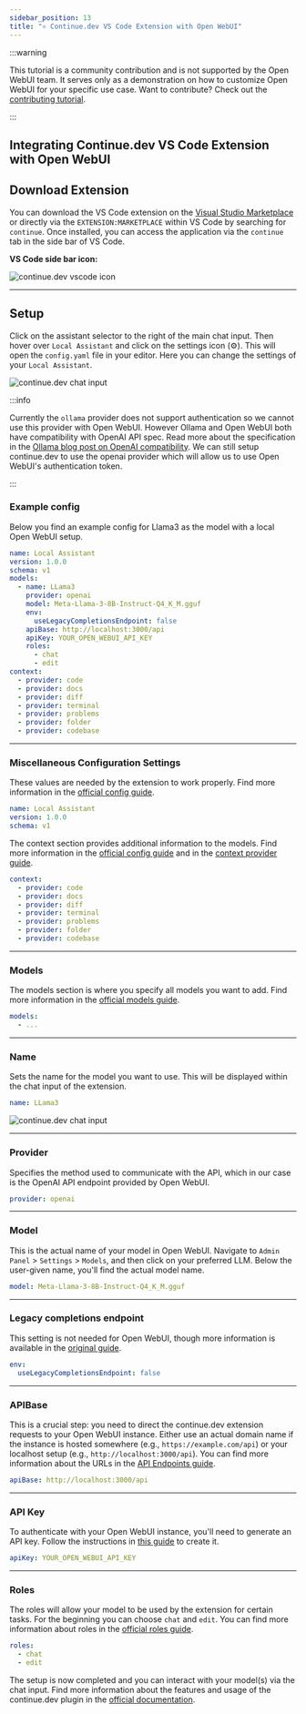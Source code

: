 ```yaml
---
sidebar_position: 13
title: "⚛️ Continue.dev VS Code Extension with Open WebUI"
---
```


:::warning

This tutorial is a community contribution and is not supported by the Open WebUI team. It serves only as a demonstration on how to customize Open WebUI for your specific use case. Want to contribute? Check out the [contributing tutorial](/docs/contributing.mdx).

:::

## Integrating Continue.dev VS Code Extension with Open WebUI

## Download Extension

You can download the VS Code extension on the [Visual Studio Marketplace](https://marketplace.visualstudio.com/items?itemName=Continue.continue) or directly via the `EXTENSION:MARKETPLACE` within VS Code by searching for `continue`.
Once installed, you can access the application via the `continue` tab in the side bar of VS Code.

**VS Code side bar icon:**

![continue.dev vscode icon](/images/tutorials/continue-dev/continue_dev_vscode_icon.png)

---

## Setup

Click on the assistant selector to the right of the main chat input. Then hover over `Local Assistant` and click on the settings icon (⚙️).
This will open the `config.yaml` file in your editor. Here you can change the settings of your `Local Assistant`.

![continue.dev chat input](/images/tutorials/continue-dev/continue_dev_extension_input_field.png)

:::info

Currently the `ollama` provider does not support authentication so we cannot use this provider with Open WebUI.
However Ollama and Open WebUI both have compatibility with OpenAI API spec. Read more about the specification in the [Ollama blog post on OpenAI compatibility](https://ollama.com/blog/openai-compatibility).
We can still setup continue.dev to use the openai provider which will allow us to use Open WebUI's authentication token.

:::

### Example config

Below you find an example config for Llama3 as the model with a local Open WebUI setup.

```yaml
name: Local Assistant
version: 1.0.0
schema: v1
models:
  - name: LLama3
    provider: openai
    model: Meta-Llama-3-8B-Instruct-Q4_K_M.gguf
    env:
      useLegacyCompletionsEndpoint: false
    apiBase: http://localhost:3000/api
    apiKey: YOUR_OPEN_WEBUI_API_KEY
    roles:
      - chat
      - edit
context:
  - provider: code
  - provider: docs
  - provider: diff
  - provider: terminal
  - provider: problems
  - provider: folder
  - provider: codebase

```

---

### Miscellaneous Configuration Settings

These values are needed by the extension to work properly. Find more information in the [official config guide](https://docs.continue.dev/reference).

```yaml
name: Local Assistant
version: 1.0.0
schema: v1
```

The context section provides additional information to the models. Find more information in the [official config guide](https://docs.continue.dev/reference#context) and in the [context provider guide](https://docs.continue.dev/customize/custom-providers).

```yaml
context:
  - provider: code
  - provider: docs
  - provider: diff
  - provider: terminal
  - provider: problems
  - provider: folder
  - provider: codebase
```

---

### Models

The models section is where you specify all models you want to add. Find more information in the [official models guide](https://docs.continue.dev/reference#models).

```yaml
models:
  - ...
```

---

### Name

Sets the name for the model you want to use. This will be displayed within the chat input of the extension.

```yaml
name: LLama3
```

![continue.dev chat input](/images/tutorials/continue-dev/continue_dev_extension_input_field.png)

---

### Provider

Specifies the method used to communicate with the API, which in our case is the OpenAI API endpoint provided by Open WebUI.

```yaml
provider: openai
```

---

### Model

This is the actual name of your model in Open WebUI. Navigate to `Admin Panel` > `Settings` > `Models`, and then click on your preferred LLM.
Below the user-given name, you'll find the actual model name.

```yaml
model: Meta-Llama-3-8B-Instruct-Q4_K_M.gguf
```

---

### Legacy completions endpoint

This setting is not needed for Open WebUI, though more information is available in the [original guide](https://platform.openai.com/docs/guides/completions/completions-api-legacy).

```yaml
env:
  useLegacyCompletionsEndpoint: false
```

---

### APIBase

This is a crucial step: you need to direct the continue.dev extension requests to your Open WebUI instance.
Either use an actual domain name if the instance is hosted somewhere (e.g., `https://example.com/api`) or your localhost setup (e.g., `http://localhost:3000/api`).
You can find more information about the URLs in the [API Endpoints guide](/docs/getting-started/api-endpoints.md).

```yaml
apiBase: http://localhost:3000/api
```

---

### API Key

To authenticate with your Open WebUI instance, you'll need to generate an API key.
Follow the instructions in [this guide](https://docs.openwebui.com/getting-started/advanced-topics/monitoring#authentication-setup-for-api-key-) to create it.

```yaml
apiKey: YOUR_OPEN_WEBUI_API_KEY
```

---

### Roles

The roles will allow your model to be used by the extension for certain tasks. For the beginning you can choose `chat` and `edit`.
You can find more information about roles in the [official roles guide](https://docs.continue.dev/customize/model-roles/intro).

```yaml
roles:
  - chat
  - edit
```

The setup is now completed and you can interact with your model(s) via the chat input. Find more information about the features and usage of the continue.dev plugin in the [official documentation](https://docs.continue.dev/getting-started/overview).
